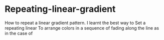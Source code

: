 # Repeating-linear-gradient
How to repeat a linear gradient pattern.
I learnt the best way to Set a repeating linear
To arrange colors in a sequence of fading along the line as in the case of
